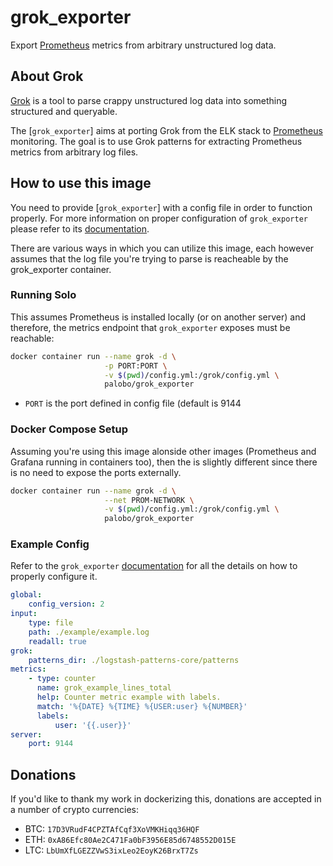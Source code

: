 # grok_exporter

Export [Prometheus] metrics from arbitrary unstructured log data.

## About Grok

[Grok] is a tool to parse crappy unstructured log data into something structured and queryable. 

The [`grok_exporter`] aims at porting Grok from the ELK stack to [Prometheus] monitoring. The goal is to use Grok patterns for extracting Prometheus metrics from arbitrary log files. 

## How to use this image

You need to provide [`grok_exporter`] with a config file in order to function properly. For more information on proper configuration of `grok_exporter` please refer to its [documentation].

There are various ways in which you can utilize this image, each however assumes that the log file you're trying to parse is reacheable by the grok_exporter container.


### Running Solo 

This assumes Prometheus is installed locally (or on another server) and therefore, the metrics endpoint that `grok_exporter` exposes must be reachable:

```sh
docker container run --name grok -d \
                     -p PORT:PORT \
                     -v $(pwd)/config.yml:/grok/config.yml \
                     palobo/grok_exporter
```

- `PORT` is the port defined in config file (default is 9144


### Docker Compose Setup

Assuming you're using this image alonside other images (Prometheus and Grafana running in containers too), then the is slightly different since there is no need to expose the ports externally.

```sh
docker container run --name grok -d \
                     --net PROM-NETWORK \
                     -v $(pwd)/config.yml:/grok/config.yml \
                     palobo/grok_exporter
```

### Example Config

Refer to the `grok_exporter` [documentation] for all the details on how to properly configure it.

```yml
global:
    config_version: 2
input:
    type: file
    path: ./example/example.log
    readall: true
grok:
    patterns_dir: ./logstash-patterns-core/patterns
metrics:
    - type: counter
      name: grok_example_lines_total
      help: Counter metric example with labels.
      match: '%{DATE} %{TIME} %{USER:user} %{NUMBER}'
      labels:
          user: '{{.user}}'
server:
    port: 9144
```

## Donations
If you'd like to thank my work in dockerizing this, donations are accepted in a number of crypto currencies:

- BTC: `17D3VRudF4CPZTAfCqf3XoVMKHiqq36HQF`
- ETH: `0xA86Efc80Ae2C471Fa0bF3956E85d6748552D015E`
- LTC: `LbUmXfLGEZZVwS3ixLeo2EoyK26BrxT7Zs`



[Prometheus]: https://prometheus.io/
[Grok]: https://www.elastic.co/guide/en/logstash/current/plugins-filters-grok.html
[grok_exporter]: https://github.com/fstab/grok_exporter
[documentation]: https://github.com/fstab/grok_exporter/blob/master/CONFIG.md